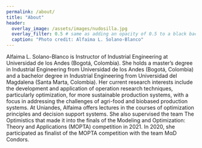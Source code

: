 ```yaml
---
permalink: /about/
title: "About"
header:
  overlay_image: /assets/images/nudosilla.jpg
  overlay_filter: 0.5 # same as adding an opacity of 0.5 to a black background
  caption: "Photo credit: Alfaima L. Solano-Blanco"
---
```


Alfaima L. Solano-Blanco is Instructor of Industrial Engineering at Universidad de los Andes (Bogotá, Colombia). She holds a master’s degree in Industrial Engineering from Universidad de los Andes (Bogotá, Colombia) and a bachelor degree in Industrial Engineering from Universidad del Magdalena (Santa Marta, Colombia). Her current research interests include the development and application of operation research techniques, particularly optimization, for more sustainable production systems, with a focus in addressing the challenges of agri-food and biobased production systems. At Uniandes, Alfaima offers lectures in the courses of optimization principles and decision support systems. She also supervised the team The Optimistics that made it into the finals of the Modeling and Optimization: Theory and Applications (MOPTA) competition in 2021. In 2020, she participated as finalist of the MOPTA competition with the team MαD Condors. 